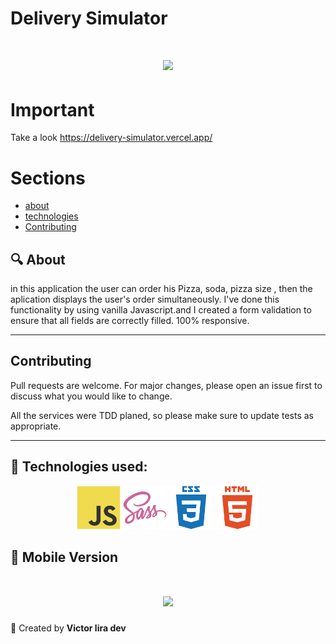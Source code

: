# Delivery Simulator

<h1 align="center" >
    <img src="https://ik.imagekit.io/mcvhbcq4zu/delivery_yFPRTnSxn.gif">
</h1>

# Important

Take a look https://delivery-simulator.vercel.app/
# Sections

- [about](#-About)
- [technologies](#-technologies)
- [Contributing](#-Contributing)

## :mag:  About

in this application the user can order his Pizza, soda, pizza size , then the aplication displays the user's order simultaneously. I've done this functionality by using vanilla Javascript.and I created a form validation to ensure that all fields are correctly filled. 100% responsive.

---

## Contributing

Pull requests are welcome. For major changes, please open an issue first to discuss what you would like to change.

All the services were TDD planed, so please make sure to update tests as appropriate.

---

## :rocket: Technologies used:
<p align="center">
    <img src="https://github.com/devicons/devicon/blob/master/icons/javascript/javascript-original.svg" alt="javascript" width="70" height="70"/>
    <img src="https://github.com/devicons/devicon/blob/master/icons/sass/sass-original.svg" alt="sass" width="70" height="70"/>
    <img src="https://github.com/devicons/devicon/blob/master/icons/css3/css3-plain-wordmark.svg" alt="css3" width="70" height="70"/>
    <img src="https://github.com/devicons/devicon/blob/master/icons/html5/html5-plain-wordmark.svg" alt="html5"  width="70" height="70"/>
</p>

## 📱 Mobile Version

<h1 align="center" >
    <img src="https://ik.imagekit.io/mcvhbcq4zu/deliveryMobile_tKvMmTVZ3.gif">
</h1>

👨 Created by **Victor lira dev**
